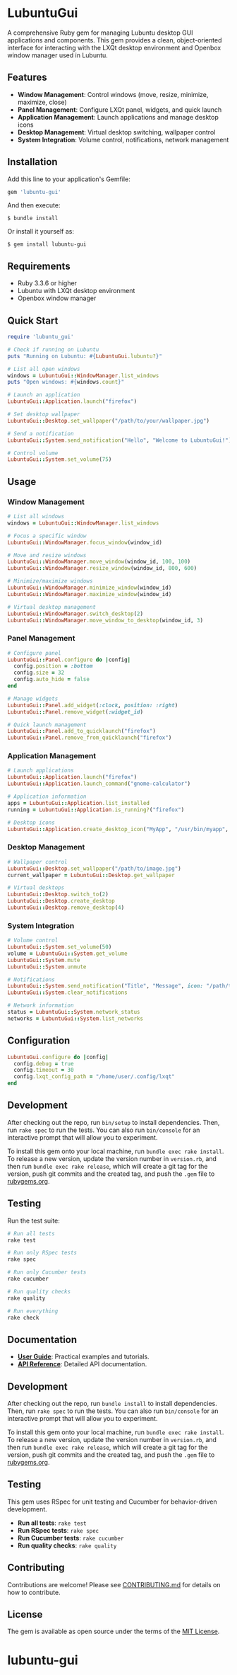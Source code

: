# LubuntuGui

A comprehensive Ruby gem for managing Lubuntu desktop GUI applications and components. This gem provides a clean, object-oriented interface for interacting with the LXQt desktop environment and Openbox window manager used in Lubuntu.

## Features

- **Window Management**: Control windows (move, resize, minimize, maximize, close)
- **Panel Management**: Configure LXQt panel, widgets, and quick launch
- **Application Management**: Launch applications and manage desktop icons
- **Desktop Management**: Virtual desktop switching, wallpaper control
- **System Integration**: Volume control, notifications, network management

## Installation

Add this line to your application's Gemfile:

```ruby
gem 'lubuntu-gui'
```

And then execute:

    $ bundle install

Or install it yourself as:

    $ gem install lubuntu-gui

## Requirements

- Ruby 3.3.6 or higher
- Lubuntu with LXQt desktop environment
- Openbox window manager

## Quick Start

```ruby
require 'lubuntu_gui'

# Check if running on Lubuntu
puts "Running on Lubuntu: #{LubuntuGui.lubuntu?}"

# List all open windows
windows = LubuntuGui::WindowManager.list_windows
puts "Open windows: #{windows.count}"

# Launch an application
LubuntuGui::Application.launch("firefox")

# Set desktop wallpaper
LubuntuGui::Desktop.set_wallpaper("/path/to/your/wallpaper.jpg")

# Send a notification
LubuntuGui::System.send_notification("Hello", "Welcome to LubuntuGui!")

# Control volume
LubuntuGui::System.set_volume(75)
```

## Usage

### Window Management

```ruby
# List all windows
windows = LubuntuGui::WindowManager.list_windows

# Focus a specific window
LubuntuGui::WindowManager.focus_window(window_id)

# Move and resize windows
LubuntuGui::WindowManager.move_window(window_id, 100, 100)
LubuntuGui::WindowManager.resize_window(window_id, 800, 600)

# Minimize/maximize windows
LubuntuGui::WindowManager.minimize_window(window_id)
LubuntuGui::WindowManager.maximize_window(window_id)

# Virtual desktop management
LubuntuGui::WindowManager.switch_desktop(2)
LubuntuGui::WindowManager.move_window_to_desktop(window_id, 3)
```

### Panel Management

```ruby
# Configure panel
LubuntuGui::Panel.configure do |config|
  config.position = :bottom
  config.size = 32
  config.auto_hide = false
end

# Manage widgets
LubuntuGui::Panel.add_widget(:clock, position: :right)
LubuntuGui::Panel.remove_widget(:widget_id)

# Quick launch management
LubuntuGui::Panel.add_to_quicklaunch("firefox")
LubuntuGui::Panel.remove_from_quicklaunch("firefox")
```

### Application Management

```ruby
# Launch applications
LubuntuGui::Application.launch("firefox")
LubuntuGui::Application.launch_command("gnome-calculator")

# Application information
apps = LubuntuGui::Application.list_installed
running = LubuntuGui::Application.is_running?("firefox")

# Desktop icons
LubuntuGui::Application.create_desktop_icon("MyApp", "/usr/bin/myapp", "/usr/share/icons/myapp.png")
```

### Desktop Management

```ruby
# Wallpaper control
LubuntuGui::Desktop.set_wallpaper("/path/to/image.jpg")
current_wallpaper = LubuntuGui::Desktop.get_wallpaper

# Virtual desktops
LubuntuGui::Desktop.switch_to(2)
LubuntuGui::Desktop.create_desktop
LubuntuGui::Desktop.remove_desktop(4)
```

### System Integration

```ruby
# Volume control
LubuntuGui::System.set_volume(50)
volume = LubuntuGui::System.get_volume
LubuntuGui::System.mute
LubuntuGui::System.unmute

# Notifications
LubuntuGui::System.send_notification("Title", "Message", icon: "/path/to/icon.png")
LubuntuGui::System.clear_notifications

# Network information
status = LubuntuGui::System.network_status
networks = LubuntuGui::System.list_networks
```

## Configuration

```ruby
LubuntuGui.configure do |config|
  config.debug = true
  config.timeout = 30
  config.lxqt_config_path = "/home/user/.config/lxqt"
end
```

## Development

After checking out the repo, run `bin/setup` to install dependencies. Then, run `rake spec` to run the tests. You can also run `bin/console` for an interactive prompt that will allow you to experiment.

To install this gem onto your local machine, run `bundle exec rake install`. To release a new version, update the version number in `version.rb`, and then run `bundle exec rake release`, which will create a git tag for the version, push git commits and the created tag, and push the `.gem` file to [rubygems.org](https://rubygems.org).

## Testing

Run the test suite:

```bash
# Run all tests
rake test

# Run only RSpec tests
rake spec

# Run only Cucumber tests
rake cucumber

# Run quality checks
rake quality

# Run everything
rake check
```

## Documentation

- **[User Guide](docs/user_guide.md)**: Practical examples and tutorials.
- **[API Reference](docs/api_reference.md)**: Detailed API documentation.

## Development

After checking out the repo, run `bundle install` to install dependencies. Then, run `rake spec` to run the tests. You can also run `bin/console` for an interactive prompt that will allow you to experiment.

To install this gem onto your local machine, run `bundle exec rake install`. To release a new version, update the version number in `version.rb`, and then run `bundle exec rake release`, which will create a git tag for the version, push git commits and the created tag, and push the `.gem` file to [rubygems.org](https://rubygems.org).

## Testing

This gem uses RSpec for unit testing and Cucumber for behavior-driven development.

- **Run all tests**: `rake test`
- **Run RSpec tests**: `rake spec`
- **Run Cucumber tests**: `rake cucumber`
- **Run quality checks**: `rake quality`

## Contributing

Contributions are welcome! Please see [CONTRIBUTING.md](CONTRIBUTING.md) for details on how to contribute.

## License

The gem is available as open source under the terms of the [MIT License](LICENSE).


# lubuntu-gui
